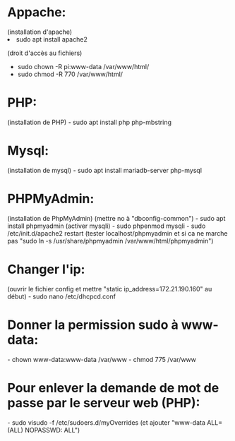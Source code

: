 <h1>Appache:</h1>
(installation d'apache)
  <li>
sudo apt install apache2
  </li>

  (droit d'accès au fichiers)
- sudo chown -R pi:www-data /var/www/html/
- sudo chmod -R 770 /var/www/html/

<h1>PHP:</h1>
  (installation de PHP)
  - sudo apt install php php-mbstring
  
<h1>Mysql:</h1>
  (installation de mysql)
  - sudo apt install mariadb-server php-mysql

<h1>PHPMyAdmin:</h1>
  (installation de PhpMyAdmin)
  (mettre no à "dbconfig-common")
  - sudo apt install phpmyadmin
  (activer mysqli)
  - sudo phpenmod mysqli
  - sudo /etc/init.d/apache2 restart
  (tester localhost/phpmyadmin et si ca ne marche pas "sudo ln -s /usr/share/phpmyadmin /var/www/html/phpmyadmin")
 
<h1>Changer l'ip:</h1>
  (ouvrir le fichier config et mettre "static ip_address=172.21.190.160" au début)
  - sudo nano /etc/dhcpcd.conf
 
<h1>Donner la permission sudo à www-data:</h1>
- chown www-data:www-data /var/www
- chmod 775 /var/www
 
<h1>Pour enlever la demande de mot de passe par le serveur web (PHP):</h1>
- sudo visudo -f /etc/sudoers.d/myOverrides
  (et ajouter "www-data ALL=(ALL) NOPASSWD: ALL")
